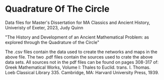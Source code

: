 # Quadrature Of The Circle

Data files for Master's Dissertation for MA Classics and Ancient History, Univeristy of Exeter, 2023, Judy Quinn

"The History and Development of an Ancient Mathematical Problem: as explored through the Quadrature of the Circle"

The .csv files contain the data used to create the networks and maps in the above file. The two .pdf files contain the sources used to crate the above data sets. All sources not in the pdf files can be found on pages 308-317 of: Greek Mathematical Works, Volume I: Thales to Euclid. trans. I. Thomas. Loeb Classical Library 335. Cambridge, MA: Harvard University Press, 1939.
